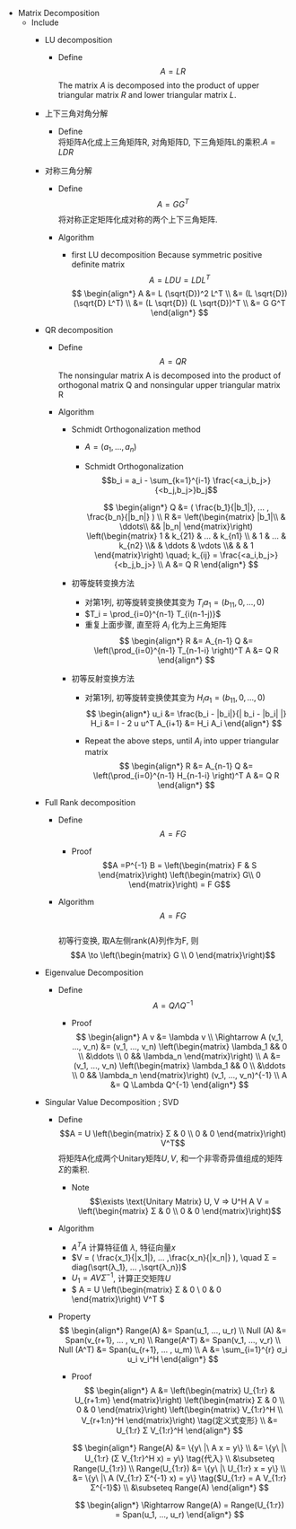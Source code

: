 * Matrix Decomposition
  - Include
    * LU decomposition
      - Define
        $$A = L R$$
        The matrix $A$ is decomposed into the product of upper triangular matrix $R$ and lower triangular matrix $L$.

    * 上下三角对角分解
      - Define  
        将矩阵A化成上三角矩阵R, 对角矩阵D, 下三角矩阵L的乘积.$A = L D R$

    * 对称三角分解  
      - Define  
        $$A = G G^T$$
        将对称正定矩阵化成对称的两个上下三角矩阵.

      - Algorithm
        - first LU decomposition
          Because symmetric positive definite matrix
          $$A = L D U = L D L^T$$
          $$
          \begin{align*}
            A &= L (\sqrt{D})^2 L^T  \\
              &= (L \sqrt{D}) (\sqrt{D} L^T)  \\
              &= (L \sqrt{D}) (L \sqrt{D})^T  \\
              &= G G^T
          \end{align*}
          $$

    * QR decomposition
      - Define  
        $$A = Q R$$
        The nonsingular matrix A is decomposed into the product of orthogonal matrix Q and nonsingular upper triangular matrix R

      - Algorithm
        - Schmidt Orthogonalization method
          - $A = (a_1, ..., a_n)$
          - Schmidt Orthogonalization
            $$b_i = a_i - \sum_{k=1}^{i-1} \frac{<a_i,b_j>}{<b_j,b_j>}b_j$$
            
            $$
            \begin{align*}
              Q &= ( \frac{b_1}{|b_1|}, ... , \frac{b_n}{|b_n|} )  \\
              R &= \left(\begin{matrix} |b_1|\\ & \ddots\\ && |b_n| \end{matrix}\right) \left(\begin{matrix} 1 & k_{21} & ... & k_{n1} \\ & 1 & ... & k_{n2} \\& & \ddots & \vdots \\& & & 1 \end{matrix}\right) \quad; k_{ij} = \frac{<a_i,b_j>}{<b_j,b_j>}  \\
              A &= Q R
            \end{align*}
            $$

        - 初等旋转变换方法
          - 对第1列, 初等旋转变换使其变为 $T_i a_1 = (b_{11}, 0,...,0)$
          - $T_i = \prod_{i=0}^{n-1} T_{i(n-1-j)}$
          - 重复上面步骤, 直至将 $A_i$ 化为上三角矩阵
            $$
            \begin{align*}
              R &= A_{n-1}
              Q &= \left(\prod_{i=0}^{n-1} T_{n-1-i} \right)^T
              A &= Q R
            \end{align*}
            $$

        - 初等反射变换方法
          - 对第1列, 初等旋转变换使其变为 $H_i a_1 = (b_{11}, 0,...,0)$
            $$
            \begin{align*}
              u_i &= \frac{b_i - |b_i|}{| b_i - |b_i| |}
              H_i &= I - 2 u u^T
              A_{i+1} &= H_i A_i
            \end{align*}
            $$

          - Repeat the above steps, until $A_i$ into upper triangular matrix
            $$
            \begin{align*}
              R &= A_{n-1}
              Q &= \left(\prod_{i=0}^{n-1} H_{n-1-i} \right)^T
              A &= Q R
            \end{align*}
            $$

    * Full Rank decomposition
      - Define  
        $$A = F G$$

        - Proof  
          $$A =P^{-1} B = \left(\begin{matrix} F & S \end{matrix}\right) \left(\begin{matrix} G\\ 0 \end{matrix}\right) = F G$$
          
      - Algorithm  
        $$A = F G$$  
        初等行变换, 取A左侧rank(A)列作为F, 则
        $$A \to \left(\begin{matrix} G \\ 0 \end{matrix}\right)$$

    * Eigenvalue Decomposition
      - Define  
        $$A = Q \Lambda Q^{-1}$$  

        - Proof
          $$
          \begin{align*}
            A v &= \lambda v \\
            \Rightarrow A (v_1, ..., v_n) &= (v_1, ..., v_n) \left(\begin{matrix} \lambda_1 && 0 \\ &\ddots \\ 0 && \lambda_n \end{matrix}\right)  \\
            A &= (v_1, ..., v_n) \left(\begin{matrix} \lambda_1 && 0 \\ &\ddots \\ 0 && \lambda_n \end{matrix}\right) (v_1, ..., v_n)^{-1}  \\
            A &= Q \Lambda Q^{-1}
          \end{align*}
          $$

    * Singular Value Decomposition ; SVD
      - Define  
        $$A = U \left(\begin{matrix} Σ & 0 \\ 0 & 0 \end{matrix}\right) V^T$$
        将矩阵A化成两个Unitary矩阵$U, V$, 和一个非零奇异值组成的矩阵$Σ$的乘积. 

        - Note
          $$\exists \text{Unitary Matrix} U, V => U^H A V = \left(\begin{matrix} Σ & 0 \\ 0 & 0 \end{matrix}\right)$$

      - Algorithm
        - $A^T A$ 计算特征值 $λ$, 特征向量$x$
        - $V = ( \frac{x_1}{|x_1|}, ... ,\frac{x_n}{|x_n|} ), \quad Σ = diag(\sqrt{λ_1}, ... ,\sqrt{λ_n})$
        - $U_1 = A V Σ^{-1}$, 计算正交矩阵$U$
        - $ A = U \left(\begin{matrix} Σ & 0 \\ 0 & 0 \end{matrix}\right) V^T $

      - Property
        $$
        \begin{align*}
          Range(A) &= Span(u_1, ..., u_r)  \\
          Null (A) &= Span(v_{r+1}, ... , v_n)  \\
          Range(A^T) &= Span(v_1, ..., v_r)  \\
          Null (A^T) &= Span(u_{r+1}, ... , u_m)  \\
          A &= \sum_{i=1}^{r} σ_i u_i v_i^H
        \end{align*}
        $$
        
        - Proof
          $$
          \begin{align*}
            A &= \left(\begin{matrix} U_{1:r} & U_{r+1:m} \end{matrix}\right) \left(\begin{matrix} Σ & 0 \\ 0 & 0 \end{matrix}\right) \left(\begin{matrix} V_{1:r}^H \\ V_{r+1:n}^H \end{matrix}\right)  \tag{定义式变形}  \\
              &= U_{1:r} Σ V_{1:r}^H
          \end{align*}
          $$

          $$
          \begin{align*}
            Range(A) &= \{y\ |\ A x = y\}  \\
              &= \{y\ |\ U_{1:r} (Σ V_{1:r}^H x) = y\}  \tag{代入}  \\
              &\subseteq Range(U_{1:r})  \\
            Range(U_{1:r}) &= \{y\ |\ U_{1:r} x = y\}  \\
              &= \{y\ |\ A (V_{1:r} Σ^{-1} x) = y\}  \tag{$U_{1:r} = A V_{1:r} Σ^{-1}$}  \\
              &\subseteq Range(A)
          \end{align*}
          $$

          $$
          \begin{align*}
            \Rightarrow Range(A) = Range(U_{1:r}) = Span(u_1, ..., u_r)
          \end{align*}
          $$